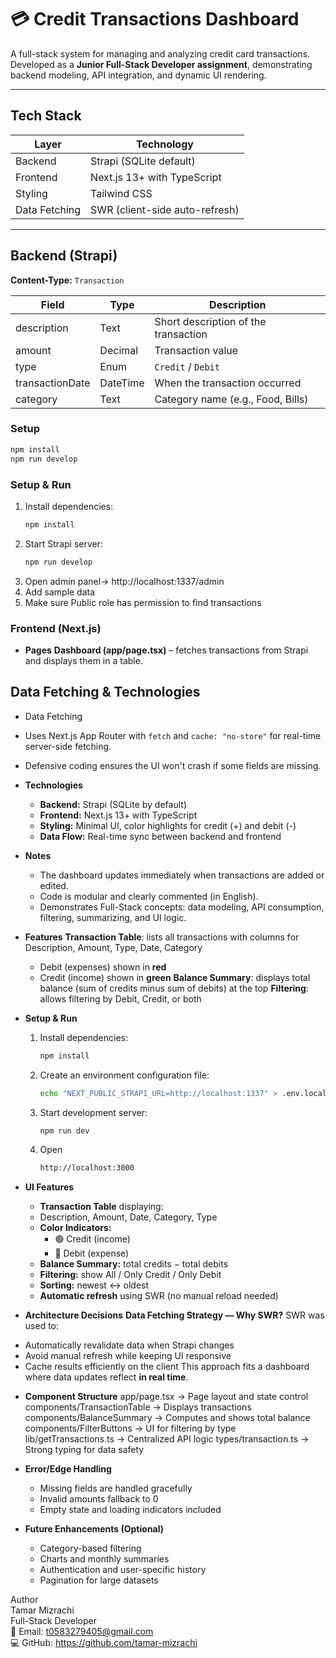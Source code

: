# 💳 Credit Transactions Dashboard

A full-stack system for managing and analyzing credit card transactions.  
Developed as a **Junior Full-Stack Developer assignment**, demonstrating backend modeling, API integration, and dynamic UI rendering.

---

##  Tech Stack

| Layer      | Technology                        |
|-----------|-----------------------------------|
| Backend   | Strapi (SQLite default)            |
| Frontend  | Next.js 13+ with TypeScript        |
| Styling   | Tailwind CSS                       |
| Data Fetching | SWR (client-side auto-refresh) |

---

##  Backend (Strapi)

**Content-Type:** `Transaction`

| Field            | Type          | Description                         |
|-----------------|--------------|-------------------------------------|
| description      | Text         | Short description of the transaction |
| amount           | Decimal      | Transaction value                    |
| type             | Enum         | `Credit` / `Debit`                   |
| transactionDate  | DateTime     | When the transaction occurred        |
| category         | Text         | Category name (e.g., Food, Bills)    |

### Setup
   ```bash
   npm install
   npm run develop
   ```
### Setup & Run
1. Install dependencies:
   ```bash
   npm install
2. Start Strapi server:
   ```bash
   npm run develop
3. Open admin panel→ http://localhost:1337/admin
4. Add sample data
5. Make sure Public role has permission to find transactions

### Frontend (Next.js)
- **Pages**
   **Dashboard (app/page.tsx)** – fetches transactions from Strapi and displays them in a table.

## Data Fetching & Technologies
  - Data Fetching
  - Uses Next.js App Router with `fetch` and `cache: "no-store"` for real-time server-side fetching.
  - Defensive coding ensures the UI won't crash if some fields are missing.

- **Technologies**
  - **Backend:** Strapi (SQLite by default)
  - **Frontend:** Next.js 13+ with TypeScript
  - **Styling:** Minimal UI, color highlights for credit (+) and debit (-)
  - **Data Flow:** Real-time sync between backend and frontend

- **Notes**
  - The dashboard updates immediately when transactions are added or edited.
  - Code is modular and clearly commented (in English).
  - Demonstrates Full-Stack concepts: data modeling, API consumption, filtering, summarizing, and UI logic.

- **Features**
  **Transaction Table**: lists all transactions with columns for Description, Amount, Type, Date, Category
    * Debit (expenses) shown in   **red** 
    * Credit (income) shown in **green**
  **Balance Summary**: displays total balance (sum of credits minus sum of debits) at the top
  **Filtering**: allows filtering by Debit, Credit, or both

- **Setup & Run**
  1. Install dependencies:
      ```bash
      npm install

  2. Create an environment configuration file:
      ```bash
     echo "NEXT_PUBLIC_STRAPI_URL=http://localhost:1337" > .env.local

  3. Start development server:
      ```bash
      npm run dev

  4. Open 
     ```bash
     http://localhost:3000

- **UI Features**
  * **Transaction Table** displaying:
  * Description, Amount, Date, Category, Type
  * **Color Indicators:**
     - 🟢 Credit (income)
     - 🔴 Debit (expense)
  * **Balance Summary:** total credits − total debits
  * **Filtering:** show All / Only Credit / Only Debit
  * **Sorting:** newest ↔ oldest
  * **Automatic refresh** using SWR (no manual reload needed)

- **Architecture Decisions**
  **Data Fetching Strategy — Why SWR?**
 SWR was used to:
 * Automatically revalidate data when Strapi changes
 * Avoid manual refresh while keeping UI responsive
 * Cache results efficiently on the client
 This approach fits a dashboard where data updates reflect **in real time**.

- **Component Structure**
 app/page.tsx               → Page layout and state control
 components/TransactionTable → Displays transactions
 components/BalanceSummary   → Computes and shows total balance
 components/FilterButtons    → UI for filtering by type
 lib/getTransactions.ts      → Centralized API logic
 types/transaction.ts        → Strong typing for data safety

- **Error/Edge Handling**
  * Missing fields are handled gracefully
  * Invalid amounts fallback to 0
  * Empty state and loading indicators included

- **Future Enhancements (Optional)**
   * Category-based filtering
   * Charts and monthly summaries
   * Authentication and user-specific history
   * Pagination for large datasets


Author <br>
Tamar Mizrachi <br>
Full-Stack Developer <br>
📧 Email: t0583279405@gmail.com <br>
💻 GitHub: https://github.com/tamar-mizrachi <br>


